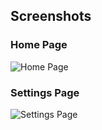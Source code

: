 ## Screenshots

### Home Page
![Home Page](lib/assets/images/screenshot1.png)

### Settings Page
![Settings Page](lib/assets/images/screenshot2.png)
